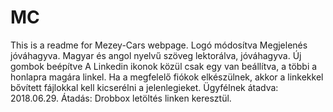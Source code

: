 # MC
This is a readme for Mezey-Cars webpage.
Logó módosítva
Megjelenés jóváhagyva.
Magyar és angol nyelvű szöveg lektorálva, jóváhagyva. 
Új gombok beépítve
A Linkedin ikonok közül csak egy van beállítva, a többi a honlapra magára linkel. Ha a megfelelő fiókok elkészülnek, akkor a linkekkel bővített fájlokkal kell kicserélni a jelenlegieket.
Ügyfélnek átadva: 2018.06.29.
Átadás: Drobbox letöltés linken keresztül.
